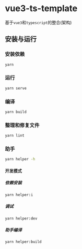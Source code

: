 # vue3-ts-template

基于`vue3`和`typescript`的整合(架构)

## 安装与运行

### 安装依赖

```bash
yarn
```

### 运行

```bash
yarn serve
```

### 编译

```bash
yarn build
```

### 整理和修复文件

```bash
yarn lint
```

### 助手

```bash
yarn helper -h
```

#### 开发模式

##### 依赖安装

```bash
yarn helper:i
```

##### 调试

```bash
yarn helper:dev
```

##### 助手编译

```bash
yarn helper:build
```
